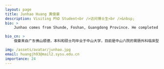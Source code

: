 ```yaml
---
layout: page
title: Junhao Huang 黄俊豪
description: Visiting PhD Student<br />访问博士生<br />&nbsp;
bio: >
    Junhao comes from Shunde, Foshan, Guangdong Province. He completed his undergraduate and master's degrees at Sun Yat-sen University. Currently, he is an MD student in Gastrointestinal Surgery at the Sixth Affiliated Hospital of Sun Yat-sen University. His aspiration is to become a physician-scientist. Inspired by the spirit of SUSTech — "Virtue | Truth | Advance" — Junhao feels privileged to join the COmics team for further studies. He looks forward to fostering friendly relationships and engaging in a labor of love together.

bio_cn: >
    俊豪来自广东佛山顺德，本科和硕士均毕业于中山大学，目前是中山六院的胃肠外科临床型博士生。他的志向是成为一名医生科学家。秉承南方科技大学“明德求是，日新自强”的校训精神，俊豪有幸加入COmics团队进一步学习，希望能与大家友好相处，一起为兴趣发电。

img: /assets/avatar/junhao.jpg
email: huangjh93@mail2.sysu.edu.cn
importance: 24
---
```


